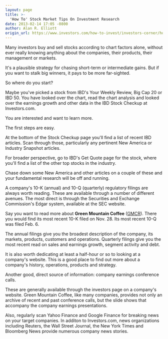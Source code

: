 ```yaml
---
layout: page
title: >-
  'How To' Stock Market Tips On Investment Research
date: 2013-02-14 17:05 -0800
author: Alan R. Elliott
origin_url: https://www.investors.com/how-to-invest/investors-corner/how-to-research-stock-market-investment
---
```





Many investors buy and sell stocks according to chart factors alone, without ever really knowing anything about the companies, their products, their management or markets.


It's a plausible strategy for chasing short-term or intermediate gains. But if you want to stalk big winners, it pays to be more far-sighted.


So where do you start?


Maybe you've picked a stock from IBD's Your Weekly Review, Big Cap 20 or IBD 50. You have looked over the chart, read the chart analysis and looked over the earnings growth and other data in the IBD Stock Checkup at Investors.com.


You are interested and want to learn more.


The first steps are easy.


At the bottom of the Stock Checkup page you'll find a list of recent IBD articles. Scan through those, particularly any pertinent New America or Industry Snapshot articles.


For broader perspective, go to IBD's Get Quote page for the stock, where you'll find a list of the other top stocks in the industry.


Chase down some New America and other articles on a couple of these and your fundamental research will be off and running.


A company's 10-K (annual) and 10-Q (quarterly) regulatory filings are always worth reading. These are available through a number of different avenues. The most direct is through the Securities and Exchange Commission's Edgar system, available at the SEC website.


Say you want to read more about **Green Mountain Coffee** ([GMCR](https://research.investors.com/quote.aspx?symbol=GMCR)). There you would find its most recent 10-K filed on Nov. 28. Its most recent 10-Q was filed Feb. 6.


The annual filings give you the broadest description of the company, its markets, products, customers and operations. Quarterly filings give you the most recent read on sales and earnings growth, segment activity and debt.


It is also worth dedicating at least a half-hour or so to looking at a company's website. This is a good place to find out more about a company's history, operations, products and strategy.


Another good, direct source of information: company earnings conference calls.


These are generally available through the investors page on a company's website. Green Mountain Coffee, like many companies, provides not only an archive of recent and past conference calls, but the slide shows that accompany the company earnings presentations.


Also, regularly scan Yahoo Finance and Google Finance for breaking news on your target companies. In additon to Investors.com, news organizations including Reuters, the Wall Street Journal, the New York Times and Bloomberg News provide numerous company news stories.




